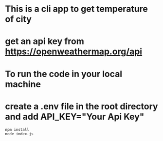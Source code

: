 # This is a cli app to get temperature of city

# get an api key from https://openweathermap.org/api

# To run the code in your local machine

# create a .env file in the root directory and add API_KEY="Your Api Key"

```
npm install
node index.js
```
